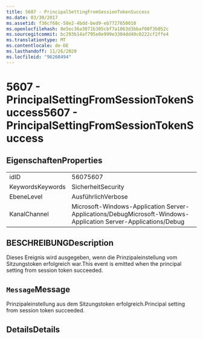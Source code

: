 ```yaml
---
title: 5607 - PrincipalSettingFromSessionTokenSuccess
ms.date: 03/30/2017
ms.assetid: f36cf68c-58e2-4bdd-bed9-eb7727650010
ms.openlocfilehash: 8e5ec36a3071b305cbf7a1863d3bbaf00f3b052c
ms.sourcegitcommit: bc293b14af795e0e999e3304dd40c0222cf2ffe4
ms.translationtype: MT
ms.contentlocale: de-DE
ms.lasthandoff: 11/26/2020
ms.locfileid: "96268494"
---
```

# <a name="5607---principalsettingfromsessiontokensuccess"></a><span data-ttu-id="76dea-102">5607 - PrincipalSettingFromSessionTokenSuccess</span><span class="sxs-lookup"><span data-stu-id="76dea-102">5607 - PrincipalSettingFromSessionTokenSuccess</span></span>

## <a name="properties"></a><span data-ttu-id="76dea-103">Eigenschaften</span><span class="sxs-lookup"><span data-stu-id="76dea-103">Properties</span></span>  
  
|||  
|-|-|  
|<span data-ttu-id="76dea-104">id</span><span class="sxs-lookup"><span data-stu-id="76dea-104">ID</span></span>|<span data-ttu-id="76dea-105">5607</span><span class="sxs-lookup"><span data-stu-id="76dea-105">5607</span></span>|  
|<span data-ttu-id="76dea-106">Keywords</span><span class="sxs-lookup"><span data-stu-id="76dea-106">Keywords</span></span>|<span data-ttu-id="76dea-107">Sicherheit</span><span class="sxs-lookup"><span data-stu-id="76dea-107">Security</span></span>|  
|<span data-ttu-id="76dea-108">Ebene</span><span class="sxs-lookup"><span data-stu-id="76dea-108">Level</span></span>|<span data-ttu-id="76dea-109">Ausführlich</span><span class="sxs-lookup"><span data-stu-id="76dea-109">Verbose</span></span>|  
|<span data-ttu-id="76dea-110">Kanal</span><span class="sxs-lookup"><span data-stu-id="76dea-110">Channel</span></span>|<span data-ttu-id="76dea-111">Microsoft-Windows-Application Server-Applications/Debug</span><span class="sxs-lookup"><span data-stu-id="76dea-111">Microsoft-Windows-Application Server-Applications/Debug</span></span>|  
  
## <a name="description"></a><span data-ttu-id="76dea-112">BESCHREIBUNG</span><span class="sxs-lookup"><span data-stu-id="76dea-112">Description</span></span>  

 <span data-ttu-id="76dea-113">Dieses Ereignis wird ausgegeben, wenn die Prinzipaleinstellung vom Sitzungstoken erfolgreich war.</span><span class="sxs-lookup"><span data-stu-id="76dea-113">This event is emitted when the principal setting from session token succeeded.</span></span>  
  
## <a name="message"></a><span data-ttu-id="76dea-114">`Message`</span><span class="sxs-lookup"><span data-stu-id="76dea-114">Message</span></span>  

 <span data-ttu-id="76dea-115">Prinzipaleinstellung aus dem Sitzungstoken erfolgreich.</span><span class="sxs-lookup"><span data-stu-id="76dea-115">Principal setting from session token succeeded.</span></span>  
  
## <a name="details"></a><span data-ttu-id="76dea-116">Details</span><span class="sxs-lookup"><span data-stu-id="76dea-116">Details</span></span>
